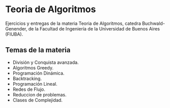 # Teoria de Algoritmos

Ejercicios y entregas de la materia Teoria de Algoritmos, catedra Buchwald-Genender, de la Facultad de Ingeniería de la Universidad de Buenos Aires (FIUBA).

## Temas de la materia

- División y Conquista avanzada.
- Algoritmos Greedy.
- Programación Dinámica.
- Backtracking.
- Programación Lineal.
- Redes de Flujo.
- Reduccion de problemas.
- Clases de Complejidad.
